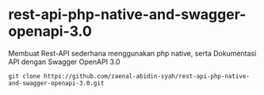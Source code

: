 # rest-api-php-native-and-swagger-openapi-3.0
Membuat Rest-API sederhana menggunakan php native, serta Dokumentasi API dengan Swagger OpenAPI 3.0
  ```
  git clone https://github.com/zaenal-abidin-syah/rest-api-php-native-and-swagger-openapi-3.0.git
  ```

